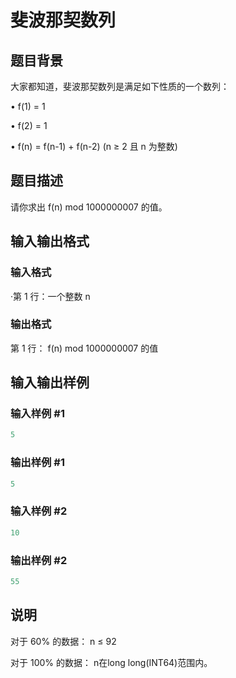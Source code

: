 # 斐波那契数列

## 题目背景

大家都知道，斐波那契数列是满足如下性质的一个数列：

• f(1) = 1

• f(2) = 1

• f(n) = f(n-1) + f(n-2) (n ≥ 2 且 n 为整数)

## 题目描述

请你求出 f(n) mod 1000000007 的值。

## 输入输出格式

### 输入格式

·第 1 行：一个整数 n

### 输出格式

第 1 行： f(n) mod 1000000007 的值

## 输入输出样例

### 输入样例 #1

```cpp
5
```


### 输出样例 #1

```cpp
5
```


### 输入样例 #2

```cpp
10
```


### 输出样例 #2

```cpp
55
```


## 说明

对于 60% 的数据： n ≤ 92

对于 100% 的数据： n在long long(INT64)范围内。

